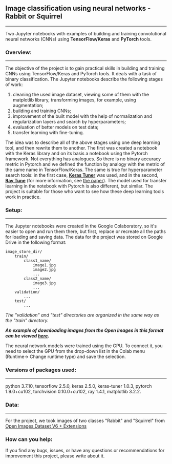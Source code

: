 ## Image classification using neural networks - Rabbit or Squirrel 
---
Two Jupyter notebooks with examples of building and training convolutional neural networks (CNNs) using **TensorFlow/Keras** and **PyTorch** tools.
### Overview:
---
The objective of the project is to gain practical skills in building and training CNNs using TensorFlow/Keras and PyTorch tools. It deals with a task of binary classification.
The Jupyter notebooks describe the following stages of work: 
1) сleaning the used image dataset, viewing some of them with the matplotlib library, transforming images, for example, using augmentation;
3) building and training CNNs;
3) improvement of the built model with the help of normalization and regularization layers and search by hyperparameters;
4) evaluation of better models on test data;
5) transfer learning with fine-tuning.

The idea was to describe all of the above stages using one deep learning tool, and then rewrite them to another. The first was created a notebook with the Keras library and on its basis a notebook using the Pytorch framework. Not everything has analogues. So there is no binary accuracy metric in Pytorch and we defined the function by analogy with the metric of the same name in TensorFlow/Keras. The same is true for hyperparameter search tools: in the first case, [**Keras Tuner**](https://github.com/keras-team/keras-tuner) was used, and in the second, [**Ray Tune**](https://docs.ray.io/en/latest/tune/index.html) (for more information, see [the paper](https://arxiv.org/abs/1807.05118)). The model used for transfer learning in the notebook with Pytorch is also different, but similar.
The project is suitable for those who want to see how these deep learning tools work in practice.
### Setup:
---
The Jupyter notebooks were created in the Google Colaboratory, so it's easier to open and run them there, but first, replace or recreate all the paths for loading and saving data. The data for the project was stored on Google Drive in the following format:
```
image_store_dir/
    train/
        class1_name/
            image1.jpg
            image2.jpg
            ...
        class2_name/
            image3.jpg
            ...
    validation/
        ...
    test/
        ...
```
*The "validation" and "test" directories are organized in the same way as the "train" directory.*

***An example of downloading images from the Open Images in this format can be viewed [here](https://github.com/data42lana/download_images).***

The neural network models were trained using the GPU. To connect it, you need to select the GPU from the drop-down list in the Colab menu (Runtime-> Change runtime type) and save the selection.
### Versions of packages used:
---
python 3.7.10, tensorflow 2.5.0, keras 2.5.0, keras-tuner 1.0.3, pytorch 1.9.0+cu102, torchvision 0.10.0+cu102, ray 1.4.1, matplotlib 3.2.2.
### Data: 
---
For the project, we took images of two classes "Rabbit" and "Squirrel" from [Open Images Dataset V6 + Extensions](https://storage.googleapis.com/openimages/web/index.html)
### How can you help:
If you find any bugs, issues, or have any questions or recommendations for improvement this project, please write about it.
